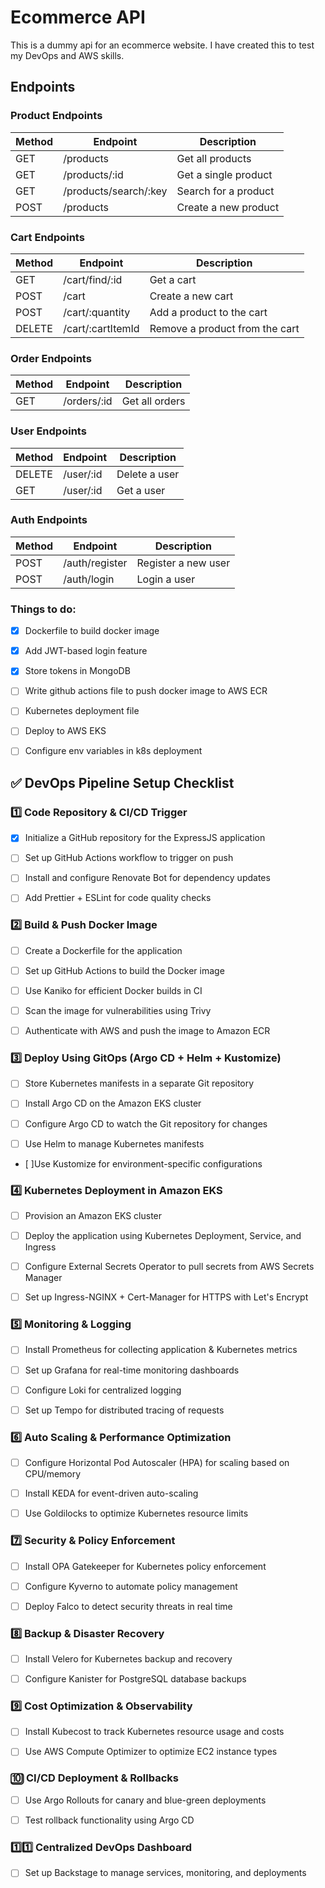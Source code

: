 # Ecommerce API

This is a dummy api for an ecommerce website. I have created this to test my DevOps and AWS skills.

## Endpoints

### Product Endpoints

| Method | Endpoint | Description |
| --- | --- | --- |
| GET | /products | Get all products |
| GET | /products/:id | Get a single product |
| GET | /products/search/:key | Search for a product |
| POST | /products | Create a new product |

### Cart Endpoints

| Method | Endpoint | Description |
| --- | --- | --- |
| GET | /cart/find/:id | Get a cart |
| POST | /cart | Create a new cart |
| POST | /cart/:quantity | Add a product to the cart |
| DELETE | /cart/:cartItemId | Remove a product from the cart |

### Order Endpoints

| Method | Endpoint | Description |
| --- | --- | --- |
| GET | /orders/:id | Get all orders |

### User Endpoints

| Method | Endpoint | Description |
| --- | --- | --- |
| DELETE | /user/:id | Delete a user |
| GET | /user/:id | Get a user |

### Auth Endpoints

| Method | Endpoint | Description |
| --- | --- | --- |
| POST | /auth/register | Register a new user |
| POST | /auth/login | Login a user |




### Things to do:
- [x] Dockerfile to build docker image 
- [x] Add JWT-based login feature  
- [x] Store tokens in MongoDB  
- [ ] Write github actions file to push docker image to AWS ECR
- [ ] Kubernetes deployment file  
- [ ] Deploy to AWS EKS  
- [ ] Configure env variables in k8s deployment  


## ✅ DevOps Pipeline Setup Checklist

### 1️⃣ Code Repository & CI/CD Trigger
- [x] Initialize a GitHub repository for the ExpressJS application

- [ ] Set up GitHub Actions workflow to trigger on push

- [ ] Install and configure Renovate Bot for dependency updates

- [ ] Add Prettier + ESLint for code quality checks

### 2️⃣ Build & Push Docker Image
- [ ] Create a Dockerfile for the application

- [ ] Set up GitHub Actions to build the Docker image

- [ ] Use Kaniko for efficient Docker builds in CI

- [ ] Scan the image for vulnerabilities using Trivy

- [ ] Authenticate with AWS and push the image to Amazon ECR

### 3️⃣ Deploy Using GitOps (Argo CD + Helm + Kustomize)
- [ ] Store Kubernetes manifests in a separate Git repository

- [ ] Install Argo CD on the Amazon EKS cluster

- [ ] Configure Argo CD to watch the Git repository for changes

- [ ] Use Helm to manage Kubernetes manifests

- [ ]Use Kustomize for environment-specific configurations

### 4️⃣ Kubernetes Deployment in Amazon EKS
- [ ] Provision an Amazon EKS cluster

- [ ] Deploy the application using Kubernetes Deployment, Service, and Ingress

- [ ] Configure External Secrets Operator to pull secrets from AWS Secrets Manager

- [ ] Set up Ingress-NGINX + Cert-Manager for HTTPS with Let's Encrypt

### 5️⃣ Monitoring & Logging
- [ ] Install Prometheus for collecting application & Kubernetes metrics

- [ ] Set up Grafana for real-time monitoring dashboards

- [ ] Configure Loki for centralized logging

- [ ] Set up Tempo for distributed tracing of requests

### 6️⃣ Auto Scaling & Performance Optimization
- [ ] Configure Horizontal Pod Autoscaler (HPA) for scaling based on CPU/memory

- [ ] Install KEDA for event-driven auto-scaling

- [ ] Use Goldilocks to optimize Kubernetes resource limits

### 7️⃣ Security & Policy Enforcement
- [ ] Install OPA Gatekeeper for Kubernetes policy enforcement

- [ ] Configure Kyverno to automate policy management

- [ ] Deploy Falco to detect security threats in real time

### 8️⃣ Backup & Disaster Recovery
- [ ] Install Velero for Kubernetes backup and recovery

- [ ] Configure Kanister for PostgreSQL database backups

### 9️⃣ Cost Optimization & Observability
- [ ] Install Kubecost to track Kubernetes resource usage and costs

- [ ] Use AWS Compute Optimizer to optimize EC2 instance types

### 🔟 CI/CD Deployment & Rollbacks
- [ ] Use Argo Rollouts for canary and blue-green deployments

- [ ] Test rollback functionality using Argo CD

### 1️⃣1️⃣ Centralized DevOps Dashboard
- [ ] Set up Backstage to manage services, monitoring, and deployments